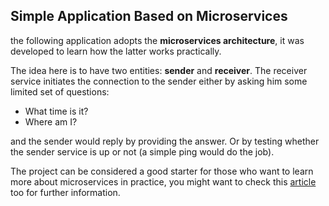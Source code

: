 ## Simple Application Based on Microservices

the following application adopts the **microservices architecture**, it was developed to learn how the latter works practically.

The idea here is to have two entities: **sender** and **receiver**. The receiver service initiates the connection to the sender either by asking him some limited set of questions:
- What time is it?
- Where am I?
  
and the sender would reply by providing the answer. Or by testing whether the sender service is up or not (a simple ping would do the job).

The project can be considered a good starter for those who want to learn more about microservices in practice, you might want to check this [article](https://medium.com/swlh/building-your-first-microservice-80c90af74d9b) too for further information.

